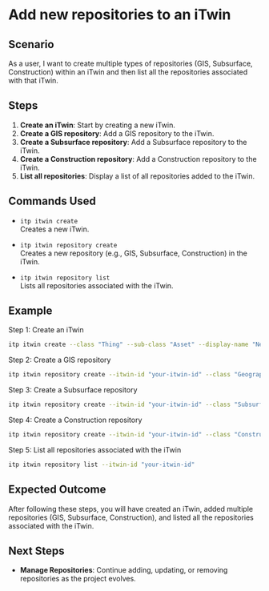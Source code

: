 # Add new repositories to an iTwin

## Scenario

As a user, I want to create multiple types of repositories (GIS, Subsurface, Construction) within an iTwin and then list all the repositories associated with that iTwin.

## Steps

1. **Create an iTwin**: Start by creating a new iTwin.
2. **Create a GIS repository**: Add a GIS repository to the iTwin.
3. **Create a Subsurface repository**: Add a Subsurface repository to the iTwin.
4. **Create a Construction repository**: Add a Construction repository to the iTwin.
5. **List all repositories**: Display a list of all repositories added to the iTwin.

## Commands Used

- `itp itwin create`  
  Creates a new iTwin.

- `itp itwin repository create`  
  Creates a new repository (e.g., GIS, Subsurface, Construction) in the iTwin.

- `itp itwin repository list`  
  Lists all repositories associated with the iTwin.

## Example

Step 1: Create an iTwin
```bash
itp itwin create --class "Thing" --sub-class "Asset" --display-name "New Infrastructure Project"
```

Step 2: Create a GIS repository
```bash
itp itwin repository create --itwin-id "your-itwin-id" --class "GeographicInformationSystem" --sub-class "WebMapService" --uri "https://example.com/gis-repo"
```

Step 3: Create a Subsurface repository
```bash
itp itwin repository create --itwin-id "your-itwin-id" --class "Subsurface" --sub-class "EvoWorkspace" --uri "https://example.com/subsurface-repo"
```

Step 4: Create a Construction repository
```bash
itp itwin repository create --itwin-id "your-itwin-id" --class "Construction" --sub-class "Performance" --uri "https://example.com/construction-repo"
```

Step 5: List all repositories associated with the iTwin
```bash
itp itwin repository list --itwin-id "your-itwin-id"
```

## Expected Outcome

After following these steps, you will have created an iTwin, added multiple repositories (GIS, Subsurface, Construction), and listed all the repositories associated with the iTwin.

## Next Steps

- **Manage Repositories**: Continue adding, updating, or removing repositories as the project evolves.
